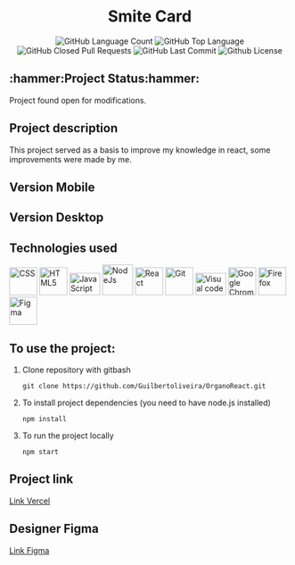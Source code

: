 <div align="center">
<h1>Smite Card</h1>
<img alt="GitHub Language Count" src="https://img.shields.io/github/languages/count/Guilbertoliveira/OrganoReact" />
<img alt="GitHub Top Language" src="https://img.shields.io/github/languages/top/Guilbertoliveira/OrganoReact" />
<img alt="GitHub Closed Pull Requests" src="https://img.shields.io/github/issues-pr-closed/Guilbertoliveira/OrganoReact" />
<img alt="GitHub Last Commit" src="https://img.shields.io/github/last-commit/Guilbertoliveira/OrganoReact" />
<img alt="Github License" src="https://img.shields.io/github/license/Guilbertoliveira/OrganoReact" /></div>

<h2>:hammer:Project Status:hammer:</h2>
<p>Project found open for modifications.</p>

<h2>Project description</h2>
<p>This project served as a basis to improve my knowledge in react, some improvements were made by me.</p>

<h2>Version Mobile</h2>

<h2>Version Desktop</h2>

<h2>Technologies used</h2>
<div>
    <img src="https://cdn.jsdelivr.net/gh/devicons/devicon/icons/css3/css3-plain-wordmark.svg" width="50" title="CSS"  />
    <img src="https://cdn.jsdelivr.net/gh/devicons/devicon/icons/html5/html5-plain-wordmark.svg" width="50" title="HTML5"  />
    <img src="https://cdn.jsdelivr.net/gh/devicons/devicon/icons/javascript/javascript-plain.svg" height="40" width="55" title="JavaScript"/>
    <img src="https://cdn.jsdelivr.net/gh/devicons/devicon/icons/nodejs/nodejs-plain-wordmark.svg" width="55" title="NodeJs" />
    <img src="https://cdn.jsdelivr.net/gh/devicons/devicon/icons/react/react-original-wordmark.svg" width="50" title="React" />
    <img src="https://cdn.jsdelivr.net/gh/devicons/devicon/icons/git/git-plain-wordmark.svg" width="50" title="Git" />
    <img src="https://cdn.jsdelivr.net/gh/devicons/devicon/icons/visualstudio/visualstudio-plain.svg" height="40" width="55" title="Visual code"  />
    <img src="https://cdn.jsdelivr.net/gh/devicons/devicon/icons/chrome/chrome-original-wordmark.svg" width="50" title="Google Chrome"/>
    <img src="https://cdn.jsdelivr.net/gh/devicons/devicon/icons/firefox/firefox-original-wordmark.svg" width="50" title="Firefox" />
    <img src="https://cdn.jsdelivr.net/gh/devicons/devicon/icons/figma/figma-original.svg" width="50" title="Figma"  />

</div> 

<h2>To use the project:</h2>
<ol>

<li>Clone repository with gitbash</li>

```
git clone https://github.com/Guilbertoliveira/OrganoReact.git
```

<li>To install project dependencies (you need to have node.js installed)</li>

```
npm install
```

<li>To run the project locally</li>

```
npm start
```

</ol>
<h2> Project link </h2>
<a href="https://organo-react-psi.vercel.app/">Link Vercel</a>

<h2> Designer Figma</h2>
<a href="https://www.figma.com/file/T6BLI1HfB81eYOiVgpqQz7/Projeto-Intro-ao-React?type=design&node-id=134-128&t=8z6E05wTNBIWsNKA-0">Link Figma</a>
<br>



